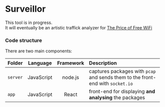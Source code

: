 # Surveillor

This tool is in progress.  
It will eventually be an artistic traffick analyzer for [The Price of Free WiFi](http://neopostmodern.com/ThePriceOfFreeWifi)

### Code structure

There are two main components:

| Folder   | Language   | Framework | Description
|:---------|:----------:|:---------:|:------------
| `server` | JavaScript | node.js   | captures packages with `pcap` and sends them to the front-end with `socket.io`
| `app`    | JavaScript | React     | front-end for displaying **and analysing** the packages
